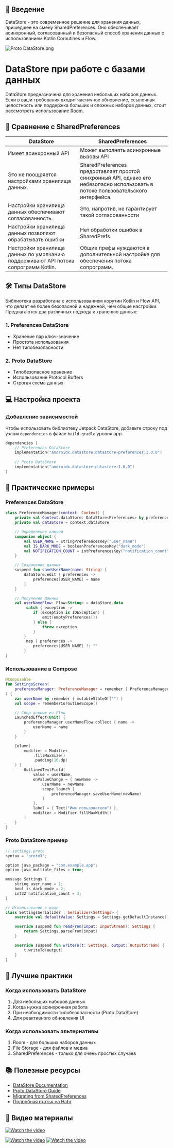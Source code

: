 ## 📱 Введение

DataStore - это современное решение для хранения данных, пришедшее на смену SharedPreferences. Оно обеспечивает асинхронный, согласованный и безопасный способ хранения данных с использованием Kotlin Coroutines и Flow.

![Proto DataStore.png](../images/Proto%20DataStore.png)

# DataStore при работе с базами данных

DataStore предназначена для хранения небольших наборов данных. Если в ваши требования входит частичное обновление, ссылочная целостность или поддержка больших и сложных наборов данных, стоит рассмотреть использование [Room](https://developer.android.com/topic/libraries/architecture/room).

## 🔄 Сравнение с SharedPreferences

|DataStore|SharedPreferences|
|---------|-----------------|
|Имеет асинхронный API|Может выполнять асинхронные вызовы API|
|Это не поощряется настройками хранилища данных.|SharedPreferences предоставляет простой синхронный API, однако его небезопасно использовать в потоке пользовательского интерфейса.|
|Настройки хранилища данных обеспечивают согласованность.|Это, напротив, не гарантирует такой согласованности|
|Настройки хранилища данных позволяют обрабатывать ошибки|Нет обработки ошибок в SharedPrefs|
|Настройки хранилища данных по умолчанию поддерживают API потока сопрограмм Kotlin.|Общие префы нуждаются в дополнительной настройке для обеспечения потока сопрограмм.|

## 🛠 Типы DataStore

Библиотека разработана с использованием корутин Kotlin и Flow API, что делает её более безопасной и надежной, чем общие настройки. Предлагаются два различных подхода к хранению данных:

### 1. Preferences DataStore

* Хранение пар ключ-значение
* Простота использования
* Нет типобезопасности

### 2. Proto DataStore

* Типобезопасное хранение
* Использование Protocol Buffers
* Строгая схема данных

## 💻 Настройка проекта

### Добавление зависимостей

Чтобы использовать библиотеку Jetpack DataStore, добавьте строку под узлом `dependencies` в файле `build.gradle` уровня app.

```kotlin
dependencies {
    // Preferences DataStore
    implementation("androidx.datastore:datastore-preferences:1.0.0")
    
    // Proto DataStore
    implementation("androidx.datastore:datastore:1.0.0")
}
```

## 📱 Практические примеры

### Preferences DataStore

```kotlin
class PreferenceManager(context: Context) {
    private val Context.dataStore: DataStore<Preferences> by preferencesDataStore(name = "settings")
    private val dataStore = context.dataStore

    // Определение ключей
    companion object {
        val USER_NAME = stringPreferencesKey("user_name")
        val IS_DARK_MODE = booleanPreferencesKey("dark_mode")
        val NOTIFICATION_COUNT = intPreferencesKey("notification_count")
    }

    // Сохранение данных
    suspend fun saveUserName(name: String) {
        dataStore.edit { preferences ->
            preferences[USER_NAME] = name
        }
    }

    // Получение данных
    val userNameFlow: Flow<String> = dataStore.data
        .catch { exception ->
            if (exception is IOException) {
                emit(emptyPreferences())
            } else {
                throw exception
            }
        }
        .map { preferences ->
            preferences[USER_NAME] ?: ""
        }
}
```

### Использование в Compose

```kotlin
@Composable
fun SettingsScreen(
    preferenceManager: PreferenceManager = remember { PreferenceManager(LocalContext.current) }
) {
    var userName by remember { mutableStateOf("") }
    val scope = rememberCoroutineScope()

    // Сбор данных из Flow
    LaunchedEffect(Unit) {
        preferenceManager.userNameFlow.collect { name ->
            userName = name
        }
    }

    Column(
        modifier = Modifier
            .fillMaxSize()
            .padding(16.dp)
    ) {
        OutlinedTextField(
            value = userName,
            onValueChange = { newName ->
                userName = newName
                scope.launch {
                    preferenceManager.saveUserName(newName)
                }
            },
            label = { Text("Имя пользователя") },
            modifier = Modifier.fillMaxWidth()
        )
    }
}
```

### Proto DataStore пример

```kotlin
// settings.proto
syntax = "proto3";

option java_package = "com.example.app";
option java_multiple_files = true;

message Settings {
    string user_name = 1;
    bool is_dark_mode = 2;
    int32 notification_count = 3;
}

// Использование в коде
class SettingsSerializer : Serializer<Settings> {
    override val defaultValue: Settings = Settings.getDefaultInstance()

    override suspend fun readFrom(input: InputStream): Settings {
        return Settings.parseFrom(input)
    }

    override suspend fun writeTo(t: Settings, output: OutputStream) {
        t.writeTo(output)
    }
}
```

## 🚀 Лучшие практики

### Когда использовать DataStore

1. Для небольших наборов данных
1. Когда нужна асинхронная работа
1. При необходимости типобезопасности (Proto DataStore)
1. Для реактивного обновления UI

### Когда использовать альтернативы

1. Room - для больших наборов данных
1. File Storage - для файлов и медиа
1. SharedPreferences - только для очень простых случаев

## 📚 Полезные ресурсы

* [DataStore Documentation](https://developer.android.com/topic/libraries/architecture/datastore)
* [Proto DataStore Guide](https://developer.android.com/topic/libraries/architecture/datastore#proto-datastore)
* [Migrating from SharedPreferences](https://developer.android.com/topic/libraries/architecture/datastore#migrate)
* [Подробная статья на Habr](https://habr.com/ru/companies/tbank/articles/525010/)

## 🎥 Видео материалы

[![Watch the video](https://img.youtube.com/vi/yMGAbm84iIY/0.jpg)](https://www.youtube.com/watch?v=yMGAbm84iIY&t=5s&pp=ygUSYW5kcm9pZCBEYXRhIFN0b3Jl)

[![Watch the video](https://img.youtube.com/vi/9ws-cJzlJkU/0.jpg)](https://www.youtube.com/watch?v=9ws-cJzlJkU&list=PLWz5rJ2EKKc8to3Ere-ePuco69yBUmQ9C)
[![Watch the video](https://img.youtube.com/vi/kp53qL_O5gk/0.jpg)](https://www.youtube.com/watch?v=kp53qL_O5gk&pp=ygUSYW5kcm9pZCBEYXRhIFN0b3Jl)
